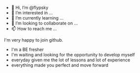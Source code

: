 - 👋 Hi, I’m @flypsky
- 👀 I’m interested in ...
- 🌱 I’m currently learning ...
- 💞️ I’m looking to collaborate on ...
- 📫 How to reach me ...

<!---
flypsky/flypsky is a ✨ special ✨ repository because its `README.md` (this file) appears on your GitHub profile.
You can click the Preview link to take a look at your changes.
--->I'm very happy to join github.
- I'm a BE fresher
- I'm waiting and looking for the opportunity to develop myself
- everyday given me the lot of lessons and lot of experience
- everything made you perfect and move forward

